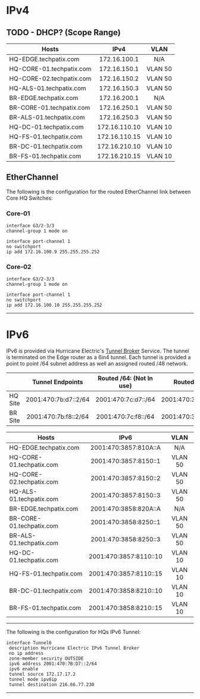 # IPv4
## TODO - DHCP? (Scope Range)


| Hosts                     | IPv4          | VLAN     |
| ------------------------- |:-------------:| :-------:|
| HQ-EDGE.techpatix.com     | 172.16.100.1  | N/A      |
| HQ-CORE-01.techpatix.com  | 172.16.150.1  | VLAN 50  |
| HQ-CORE-02.techpatix.com  | 172.16.150.2  | VLAN 50  |
| HQ-ALS-01.techpatix.com   | 172.16.150.3  | VLAN 50  |
| BR-EDGE.techpatix.com     | 172.16.200.1  | N/A      |
| BR-CORE-01.techpatix.com  | 172.16.250.1  | VLAN 50  |
| BR-ALS-01.techpatix.com   | 172.16.250.3  | VLAN 50  |
| HQ-DC-01.techpatix.com    | 172.16.110.10 | VLAN 10  |
| HQ-FS-01.techpatix.com    | 172.16.110.15 | VLAN 10  |
| BR-DC-01.techpatix.com    | 172.16.210.10 | VLAN 10  |
| BR-FS-01.techpatix.com    | 172.16.210.15 | VLAN 10  |

## EtherChannel
The following is the configuration for the routed EtherChannel link between Core HQ Switches:
### Core-01
```
interface G3/2-3/3
channel-group 1 mode on
```
```
interface port-channel 1 
no switchport
ip add 172.16.100.9 255.255.255.252
```

### Core-02
```
interface G3/2-3/3
channel-group 1 mode on
```
```
interface port-channel 1 
no switchport
ip add 172.16.100.10 255.255.255.252
```


---



# IPv6
IPv6 is provided via Hurricane Electric's [Tunnel Broker](https://tunnelbroker.net/) Service. The tunnel is terminated on the Edge router as a 6in4 tunnel. Each tunnel is provided a point to point /64 subnet address as well an assigned routed /48 network.

|          | Tunnel Endpoints     | Routed /64: (Not In use) | Routed /48:        |
| -------- |:--------------------:| :-----------------------:| :-----------------:|
| HQ Site  | 2001:470:7b:d7::2/64 | 2001:470:7c:d7::/64      | 2001:470:3857::/48 |
| BR Site  | 2001:470:7b:f8::2/64 | 2001:470:7c:f8::/64      | 2001:470:3858::/48 |


| Hosts                     | IPv6                   | VLAN     |
| ------------------------- |:----------------------:| :-------:|
| HQ-EDGE.techpatix.com     | 2001:470:3857:810A::A  | N/A      |
| HQ-CORE-01.techpatix.com  | 2001:470:3857:8150::1  | VLAN 50  |
| HQ-CORE-02.techpatix.com  | 2001:470:3857:8150::2  | VLAN 50  |
| HQ-ALS-01.techpatix.com   | 2001:470:3857:8150::3  | VLAN 50  |
| BR-EDGE.techpatix.com     | 2001:470:3858:820A::A  | N/A      |
| BR-CORE-01.techpatix.com  | 2001:470:3858:8250::1  | VLAN 50  |
| BR-ALS-01.techpatix.com   | 2001:470:3858:8250::3  | VLAN 50  |
| HQ-DC-01.techpatix.com    | 2001:470:3857:8110::10 | VLAN 10  |
| HQ-FS-01.techpatix.com    | 2001:470:3857:8110::15 | VLAN 10  |
| BR-DC-01.techpatix.com    | 2001:470:3858:8210::10 | VLAN 10  |
| BR-FS-01.techpatix.com    | 2001:470:3858:8210::15 | VLAN 10  |



---

The following is the configuration for HQs IPv6 Tunnel:
```
interface Tunnel6
 description Hurricane Electric IPv6 Tunnel Broker
 no ip address
 zone-member security OUTSIDE
 ipv6 address 2001:470:7B:D7::2/64
 ipv6 enable
 tunnel source 172.17.17.2
 tunnel mode ipv6ip
 tunnel destination 216.66.77.230
```



---




